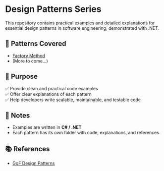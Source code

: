# Design Patterns Series

This repository contains practical examples and detailed explanations for essential design patterns in software engineering, demonstrated with .NET.

## 📌 Patterns Covered

- [Factory Method](./docs/FactoryReadme.md)
- (More to come...)

## 🚀 Purpose

✅ Provide clean and practical code examples  
✅ Offer clear explanations of each pattern  
✅ Help developers write scalable, maintainable, and testable code  

## 📝 Notes

- Examples are written in **C# / .NET**
- Each pattern has its own folder with code, explanations, and references

## 📚 References
- [GoF Design Patterns](https://en.wikipedia.org/wiki/Design_Patterns)